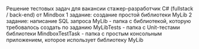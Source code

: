 Решение тестовых задач для вакансии стажер-разработчик C# (fullstack / back-end) от Mindbox
1 задание: создание простой библиотеки MyLib
2 задание: написание SQL запроса
MyLib - папка с библиотекой, которую требовалось создать по заданию
MyLibTests - папка с Unit-тестами библиотеки
MindboxTestTask - папка с простым консольным приложением, которое использует библиотеку MyLib
